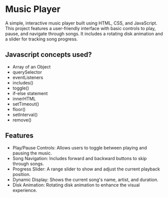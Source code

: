 # Music Player

A simple, interactive music player built using HTML, CSS, and JavaScript. This project features a user-friendly interface with basic controls to play, pause, and navigate through songs. It includes a rotating disk animation and a slider for tracking song progress.


## Javascript concepts used?

- Array of an Object
- querySelector
- eventListeners
- includes()
- toggle()
- if-else statement
- innerHTML
- setTimeout()
- floor()
- setInterval()
- remove()


## Features
- Play/Pause Controls: Allows users to toggle between playing and pausing the music.
- Song Navigation: Includes forward and backward buttons to skip through songs.
- Progress Slider: A range slider to show and adjust the current playback position.
- Dynamic Display: Shows the current song's name, artist, and duration.
- Disk Animation: Rotating disk animation to enhance the visual experience.
